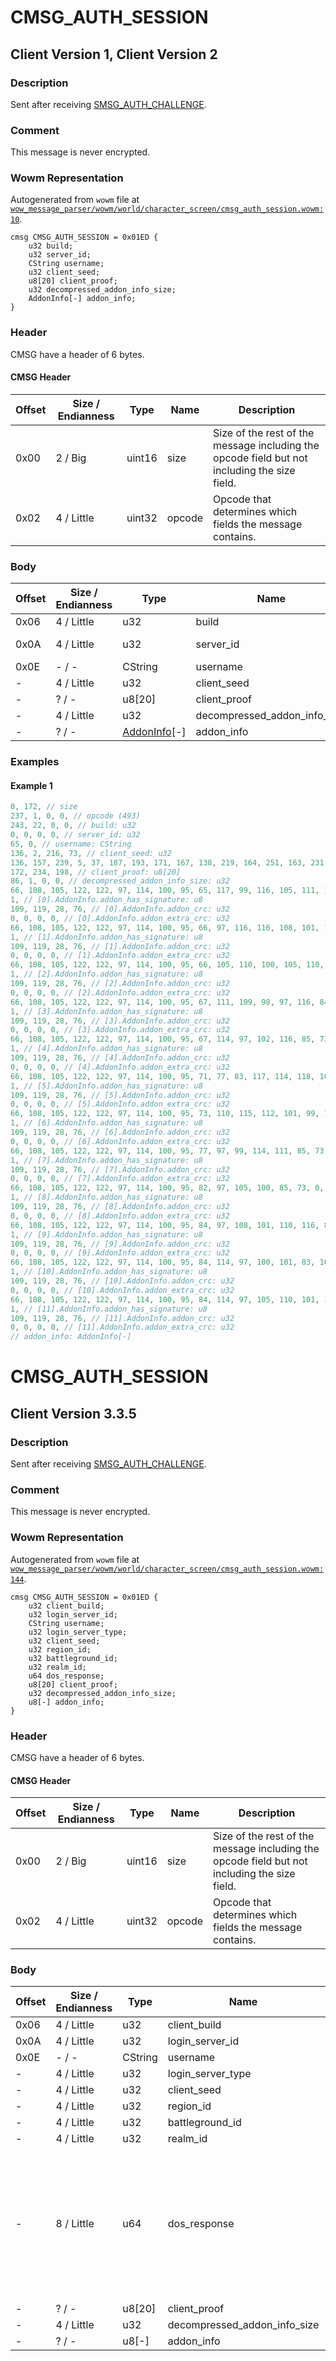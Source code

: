 # CMSG_AUTH_SESSION

## Client Version 1, Client Version 2

### Description

Sent after receiving [SMSG_AUTH_CHALLENGE](./smsg_auth_challenge.md).

### Comment

This message is never encrypted.

### Wowm Representation

Autogenerated from `wowm` file at [`wow_message_parser/wowm/world/character_screen/cmsg_auth_session.wowm:10`](https://github.com/gtker/wow_messages/tree/main/wow_message_parser/wowm/world/character_screen/cmsg_auth_session.wowm#L10).
```rust,ignore
cmsg CMSG_AUTH_SESSION = 0x01ED {
    u32 build;
    u32 server_id;
    CString username;
    u32 client_seed;
    u8[20] client_proof;
    u32 decompressed_addon_info_size;
    AddonInfo[-] addon_info;
}
```
### Header

CMSG have a header of 6 bytes.

#### CMSG Header

| Offset | Size / Endianness | Type   | Name   | Description |
| ------ | ----------------- | ------ | ------ | ----------- |
| 0x00   | 2 / Big           | uint16 | size   | Size of the rest of the message including the opcode field but not including the size field.|
| 0x02   | 4 / Little        | uint32 | opcode | Opcode that determines which fields the message contains.|

### Body

| Offset | Size / Endianness | Type | Name | Description | Comment |
| ------ | ----------------- | ---- | ---- | ----------- | ------- |
| 0x06 | 4 / Little | u32 | build |  |  |
| 0x0A | 4 / Little | u32 | server_id | This is sent to the client in [CMD_REALM_LIST_Server](./cmd_realm_list_server.md). |  |
| 0x0E | - / - | CString | username |  |  |
| - | 4 / Little | u32 | client_seed |  |  |
| - | ? / - | u8[20] | client_proof |  |  |
| - | 4 / Little | u32 | decompressed_addon_info_size |  |  |
| - | ? / - | [AddonInfo](addoninfo.md)[-] | addon_info |  |  |

### Examples

#### Example 1

```c
0, 172, // size
237, 1, 0, 0, // opcode (493)
243, 22, 0, 0, // build: u32
0, 0, 0, 0, // server_id: u32
65, 0, // username: CString
136, 2, 216, 73, // client_seed: u32
136, 157, 239, 5, 37, 187, 193, 171, 167, 138, 219, 164, 251, 163, 231, 126, 103, 
172, 234, 198, // client_proof: u8[20]
86, 1, 0, 0, // decompressed_addon_info_size: u32
66, 108, 105, 122, 122, 97, 114, 100, 95, 65, 117, 99, 116, 105, 111, 110, 85, 73, 0, // [0].AddonInfo.addon_name: CString
1, // [0].AddonInfo.addon_has_signature: u8
109, 119, 28, 76, // [0].AddonInfo.addon_crc: u32
0, 0, 0, 0, // [0].AddonInfo.addon_extra_crc: u32
66, 108, 105, 122, 122, 97, 114, 100, 95, 66, 97, 116, 116, 108, 101, 102, 105, 101, 108, 100, 77, 105, 110, 105, 109, 97, 112, 0, // [1].AddonInfo.addon_name: CString
1, // [1].AddonInfo.addon_has_signature: u8
109, 119, 28, 76, // [1].AddonInfo.addon_crc: u32
0, 0, 0, 0, // [1].AddonInfo.addon_extra_crc: u32
66, 108, 105, 122, 122, 97, 114, 100, 95, 66, 105, 110, 100, 105, 110, 103, 85, 73, 0, // [2].AddonInfo.addon_name: CString
1, // [2].AddonInfo.addon_has_signature: u8
109, 119, 28, 76, // [2].AddonInfo.addon_crc: u32
0, 0, 0, 0, // [2].AddonInfo.addon_extra_crc: u32
66, 108, 105, 122, 122, 97, 114, 100, 95, 67, 111, 109, 98, 97, 116, 84, 101, 120, 116, 0, // [3].AddonInfo.addon_name: CString
1, // [3].AddonInfo.addon_has_signature: u8
109, 119, 28, 76, // [3].AddonInfo.addon_crc: u32
0, 0, 0, 0, // [3].AddonInfo.addon_extra_crc: u32
66, 108, 105, 122, 122, 97, 114, 100, 95, 67, 114, 97, 102, 116, 85, 73, 0, // [4].AddonInfo.addon_name: CString
1, // [4].AddonInfo.addon_has_signature: u8
109, 119, 28, 76, // [4].AddonInfo.addon_crc: u32
0, 0, 0, 0, // [4].AddonInfo.addon_extra_crc: u32
66, 108, 105, 122, 122, 97, 114, 100, 95, 71, 77, 83, 117, 114, 118, 101, 121, 85, 73, 0, // [5].AddonInfo.addon_name: CString
1, // [5].AddonInfo.addon_has_signature: u8
109, 119, 28, 76, // [5].AddonInfo.addon_crc: u32
0, 0, 0, 0, // [5].AddonInfo.addon_extra_crc: u32
66, 108, 105, 122, 122, 97, 114, 100, 95, 73, 110, 115, 112, 101, 99, 116, 85, 73, 0, // [6].AddonInfo.addon_name: CString
1, // [6].AddonInfo.addon_has_signature: u8
109, 119, 28, 76, // [6].AddonInfo.addon_crc: u32
0, 0, 0, 0, // [6].AddonInfo.addon_extra_crc: u32
66, 108, 105, 122, 122, 97, 114, 100, 95, 77, 97, 99, 114, 111, 85, 73, 0, // [7].AddonInfo.addon_name: CString
1, // [7].AddonInfo.addon_has_signature: u8
109, 119, 28, 76, // [7].AddonInfo.addon_crc: u32
0, 0, 0, 0, // [7].AddonInfo.addon_extra_crc: u32
66, 108, 105, 122, 122, 97, 114, 100, 95, 82, 97, 105, 100, 85, 73, 0, // [8].AddonInfo.addon_name: CString
1, // [8].AddonInfo.addon_has_signature: u8
109, 119, 28, 76, // [8].AddonInfo.addon_crc: u32
0, 0, 0, 0, // [8].AddonInfo.addon_extra_crc: u32
66, 108, 105, 122, 122, 97, 114, 100, 95, 84, 97, 108, 101, 110, 116, 85, 73, 0, // [9].AddonInfo.addon_name: CString
1, // [9].AddonInfo.addon_has_signature: u8
109, 119, 28, 76, // [9].AddonInfo.addon_crc: u32
0, 0, 0, 0, // [9].AddonInfo.addon_extra_crc: u32
66, 108, 105, 122, 122, 97, 114, 100, 95, 84, 114, 97, 100, 101, 83, 107, 105, 108, 108, 85, 73, 0, // [10].AddonInfo.addon_name: CString
1, // [10].AddonInfo.addon_has_signature: u8
109, 119, 28, 76, // [10].AddonInfo.addon_crc: u32
0, 0, 0, 0, // [10].AddonInfo.addon_extra_crc: u32
66, 108, 105, 122, 122, 97, 114, 100, 95, 84, 114, 97, 105, 110, 101, 114, 85, 73, 0, // [11].AddonInfo.addon_name: CString
1, // [11].AddonInfo.addon_has_signature: u8
109, 119, 28, 76, // [11].AddonInfo.addon_crc: u32
0, 0, 0, 0, // [11].AddonInfo.addon_extra_crc: u32
// addon_info: AddonInfo[-]
```
# CMSG_AUTH_SESSION

## Client Version 3.3.5

### Description

Sent after receiving [SMSG_AUTH_CHALLENGE](./smsg_auth_challenge.md).

### Comment

This message is never encrypted.

### Wowm Representation

Autogenerated from `wowm` file at [`wow_message_parser/wowm/world/character_screen/cmsg_auth_session.wowm:144`](https://github.com/gtker/wow_messages/tree/main/wow_message_parser/wowm/world/character_screen/cmsg_auth_session.wowm#L144).
```rust,ignore
cmsg CMSG_AUTH_SESSION = 0x01ED {
    u32 client_build;
    u32 login_server_id;
    CString username;
    u32 login_server_type;
    u32 client_seed;
    u32 region_id;
    u32 battleground_id;
    u32 realm_id;
    u64 dos_response;
    u8[20] client_proof;
    u32 decompressed_addon_info_size;
    u8[-] addon_info;
}
```
### Header

CMSG have a header of 6 bytes.

#### CMSG Header

| Offset | Size / Endianness | Type   | Name   | Description |
| ------ | ----------------- | ------ | ------ | ----------- |
| 0x00   | 2 / Big           | uint16 | size   | Size of the rest of the message including the opcode field but not including the size field.|
| 0x02   | 4 / Little        | uint32 | opcode | Opcode that determines which fields the message contains.|

### Body

| Offset | Size / Endianness | Type | Name | Description | Comment |
| ------ | ----------------- | ---- | ---- | ----------- | ------- |
| 0x06 | 4 / Little | u32 | client_build |  |  |
| 0x0A | 4 / Little | u32 | login_server_id |  |  |
| 0x0E | - / - | CString | username |  |  |
| - | 4 / Little | u32 | login_server_type |  |  |
| - | 4 / Little | u32 | client_seed |  |  |
| - | 4 / Little | u32 | region_id |  |  |
| - | 4 / Little | u32 | battleground_id |  |  |
| - | 4 / Little | u32 | realm_id |  |  |
| - | 8 / Little | u64 | dos_response |  | Purpose and exact meaning of name unknown.<br/>TrinityCore has this name but never uses the variable afterwards. |
| - | ? / - | u8[20] | client_proof |  |  |
| - | 4 / Little | u32 | decompressed_addon_info_size |  |  |
| - | ? / - | u8[-] | addon_info |  |  |

